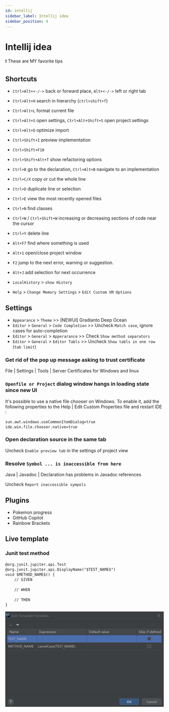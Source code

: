 ```yaml
---
id: intellij
sidebar_label: Intellij idea
sidebar_position: 4
---
```

# Intellij idea 
:exclamation: These are MY favorite tips


## Shortcuts
- `Ctrl+Alt+<-/->` back or forward place, `Alt+<-/->` left or right tab
- `Ctrl+Alt+H` search in hierarchy (`ctrl+shift+f`)
- `Ctrl+Alt+L` format current file
- `Ctrl+Alt+S` open settings, `Ctrl+Alt+Shift+S` open project settings
- `Ctrl+Alt+O` optimize import
- `Ctrl+Shift+I` preview implementation 
- `Ctrl+Shift+F10`
- `Ctrl+Shift+Alt+T` show refactoring options
- `Ctrl+B` go to the declaration, `Ctrl+Alt+B` navigate to an implementation
- `Ctrl+C/X` copy or cut the whole line
- `Ctrl+D` duplicate line or selection
- `Ctrl+E` view the most recently opened files
- `Ctrl+N` find classes
- `Ctrl+W` / `Ctrl+Shift+W` increasing or decreasing sections of code near the cursor
- `Ctrl+Y` delete line
- `Alt+F7` find where something is used
- `Alt+1` open/close project window
- `F2` jump to the next error, warning or suggestion.
- `Alt+J` add selection for next occurrence

- `LocalHistory` > `show History`
- `Help` > `Change Memory Settings` > `Edit Custom VM Options`

## Settings
- `Appearance` > `Theme` >> [NEWUI] Gradianto Deep Ocean
- `Editor` > `General` > `Code Completion` >> Uncheck `Match case`, ignore cases for auto-completion
- `Editor` > `General` > `Apperarance` >> Check `Show method separators`
- `Editor` > `General` > `Editor Tabls` >> Uncheck `Show tabls in one row` (`tab limit`)

### Get rid of the pop up message asking to trust certificate
File | Settings | Tools | Server Certificates for Windows and linux

### `Openfile or Project` dialog window hangs in loading state since new UI
It's possible to use a native file chooser on Windows. 
To enable it, add the following properties to the Help | Edit Custom Properties file and restart IDE : 
```
sun.awt.windows.useCommonItemDialog=true
ide.win.file.chooser.native=true
```

### Open declaration source in the same tab
Uncheck `Enable preview tab` in the settings of project view

### Resolve `Symbol ... is inaccessible from here`
Java | Javadoc | Declaration has problems in Javadoc references

Uncheck `Report inaccessible sympols`
## Plugins
- Pokemon progress
- GitHub Copilot
- Rainbow Brackets

## Live template

### Junit test method
```
@org.junit.jupiter.api.Test
@org.junit.jupiter.api.DisplayName("$TEST_NAME$")
void $METHOD_NAME$() {
    // GIVEN
    
    // WHEN
    
    // THEN
}
```
![Junit5 live template](../static/img/intellij-idea/junit5_live_template.png)
